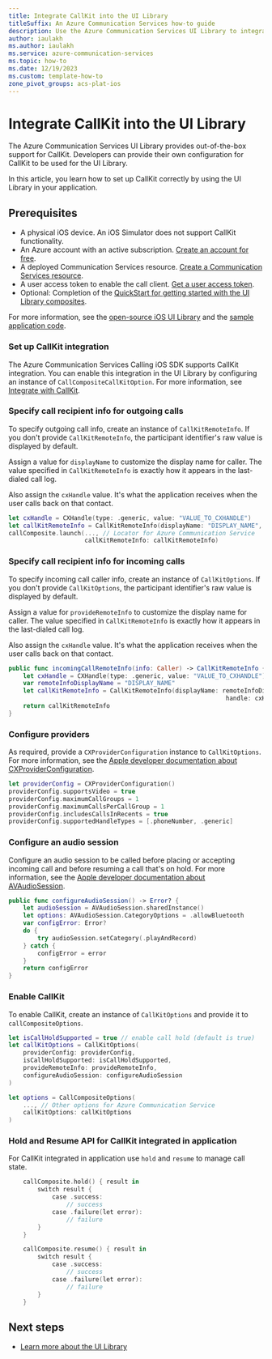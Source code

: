 ```yaml
---
title: Integrate CallKit into the UI Library
titleSuffix: An Azure Communication Services how-to guide
description: Use the Azure Communication Services UI Library to integrate CallKit.
author: iaulakh
ms.author: iaulakh
ms.service: azure-communication-services
ms.topic: how-to 
ms.date: 12/19/2023
ms.custom: template-how-to
zone_pivot_groups: acs-plat-ios
---
```


# Integrate CallKit into the UI Library

The Azure Communication Services UI Library provides out-of-the-box support for CallKit. Developers can provide their own configuration for CallKit to be used for the UI Library.

In this article, you learn how to set up CallKit correctly by using the UI Library in your application.

## Prerequisites

- A physical iOS device. An iOS Simulator does not support CallKit functionality.
- An Azure account with an active subscription. [Create an account for free](https://azure.microsoft.com/pricing/purchase-options/azure-account?cid=msft_learn).
- A deployed Communication Services resource. [Create a Communication Services resource](../../quickstarts/create-communication-resource.md).
- A user access token to enable the call client. [Get a user access token](../../quickstarts/identity/access-tokens.md).
- Optional: Completion of the [QuickStart for getting started with the UI Library composites](../../quickstarts/ui-library/get-started-composites.md).

For more information, see the [open-source iOS UI Library](https://github.com/Azure/communication-ui-library-ios) and the [sample application code](https://github.com/Azure-Samples/communication-services-ios-quickstarts/tree/main/ui-calling).

### Set up CallKit integration

The Azure Communication Services Calling iOS SDK supports CallKit integration. You can enable this integration in the UI Library by configuring an instance of `CallCompositeCallKitOption`. For more information, see [Integrate with CallKit](../calling-sdk/callkit-integration.md).

### Specify call recipient info for outgoing calls

To specify outgoing call info, create an instance of `CallKitRemoteInfo`. If you don't provide `CallKitRemoteInfo`, the participant identifier's raw value is displayed by default.

Assign a value for `displayName` to customize the display name for caller. The value specified in `CallKitRemoteInfo` is exactly how it appears in the last-dialed call log.

Also assign the `cxHandle` value. It's what the application receives when the user calls back on that contact.

```swift
let cxHandle = CXHandle(type: .generic, value: "VALUE_TO_CXHANDLE")
let callKitRemoteInfo = CallKitRemoteInfo(displayName: "DISPLAY_NAME", handle: cxHandle)
callComposite.launch(..., // Locator for Azure Communication Service
                     callKitRemoteInfo: callKitRemoteInfo)
```

### Specify call recipient info for incoming calls

To specify incoming call caller info, create an instance of `CallKitOptions`. If you don't provide `CallKitOptions`, the participant identifier's raw value is displayed by default.

Assign a value for `provideRemoteInfo` to customize the display name for caller. The value specified in `CallKitRemoteInfo` is exactly how it appears in the last-dialed call log.

Also assign the `cxHandle` value. It's what the application receives when the user calls back on that contact.

```swift
public func incomingCallRemoteInfo(info: Caller) -> CallKitRemoteInfo {
    let cxHandle = CXHandle(type: .generic, value: "VALUE_TO_CXHANDLE")
    var remoteInfoDisplayName = "DISPLAY_NAME"
    let callKitRemoteInfo = CallKitRemoteInfo(displayName: remoteInfoDisplayName,
                                                            handle: cxHandle)
    return callKitRemoteInfo
}
```

### Configure providers

As required, provide a `CXProviderConfiguration` instance to `CallKitOptions`. For more information, see the [Apple developer documentation about CXProviderConfiguration](https://developer.apple.com/documentation/callkit/cxproviderconfiguration).

```swift
let providerConfig = CXProviderConfiguration()
providerConfig.supportsVideo = true
providerConfig.maximumCallGroups = 1
providerConfig.maximumCallsPerCallGroup = 1
providerConfig.includesCallsInRecents = true
providerConfig.supportedHandleTypes = [.phoneNumber, .generic]
```

### Configure an audio session

Configure an audio session to be called before placing or accepting incoming call and before resuming a call that's on hold. For more information, see the [Apple developer documentation about AVAudioSession](https://developer.apple.com/documentation/avfaudio/avaudiosession).

```swift
public func configureAudioSession() -> Error? {
    let audioSession = AVAudioSession.sharedInstance()
    let options: AVAudioSession.CategoryOptions = .allowBluetooth
    var configError: Error?
    do {
        try audioSession.setCategory(.playAndRecord)
    } catch {
        configError = error
    }
    return configError
}
```

### Enable CallKit

To enable CallKit, create an instance of `CallKitOptions` and provide it to `callCompositeOptions`.

```swift
let isCallHoldSupported = true // enable call hold (default is true)
let callKitOptions = CallKitOptions(
    providerConfig: providerConfig,
    isCallHoldSupported: isCallHoldSupported,
    provideRemoteInfo: provideRemoteInfo,
    configureAudioSession: configureAudioSession
)

let options = CallCompositeOptions(
    ..., // Other options for Azure Communication Service
    callKitOptions: callKitOptions
)
```

### Hold and Resume API for CallKit integrated in application

For CallKit integrated in application use `hold` and `resume` to manage call state.

```kotlin
    callComposite.hold() { result in
        switch result {
            case .success:
                // success
            case .failure(let error):
                // failure
        }
    }

    callComposite.resume() { result in
        switch result {
            case .success:
                // success
            case .failure(let error):
                // failure
        }
    }
```

## Next steps

- [Learn more about the UI Library](../../concepts/ui-library/ui-library-overview.md)
